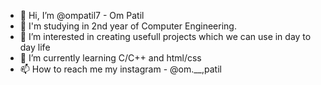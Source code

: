- 👋 Hi, I’m @ompatil7 - Om Patil
- 👀 I'm studying in 2nd year of Computer Engineering.
- 👀 I’m interested in creating usefull projects which we can use in day to day life
- 🌱 I’m currently learning C/C++ and html/css
- 📫 How to reach me my instagram - @om.__,patil

<!---
ompatil7/ompatil7 is a ✨ special ✨ repository because its `README.md` (this file) appears on your GitHub profile.
You can click the Preview link to take a look at your changes.
--->

